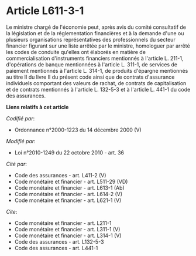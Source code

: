 # Article L611-3-1

Le ministre chargé de l'économie peut, après avis du comité consultatif de la législation et de la réglementation financières
et à la demande d'une ou plusieurs organisations représentatives des professionnels du secteur financier figurant sur une
liste arrêtée par le ministre, homologuer par arrêté les codes de conduite qu'elles ont élaborés en matière de
commercialisation d'instruments financiers mentionnés à l'article L. 211-1, d'opérations de banque mentionnées à l'article L.
311-1, de services de paiement mentionnés à l'article L. 314-1, de produits d'épargne mentionnés au titre II du livre II du
présent code ainsi que de contrats d'assurance individuels comportant des valeurs de rachat, de contrats de capitalisation et
de contrats mentionnés à l'article L. 132-5-3 et à l'article L. 441-1 du code des assurances.

**Liens relatifs à cet article**

_Codifié par_:

  - Ordonnance n°2000-1223 du 14 décembre 2000 (V)

_Modifié par_:

  - Loi n°2010-1249 du 22 octobre 2010 - art. 36

_Cité par_:

  - Code des assurances - art. L411-2 (V)
  - Code monétaire et financier - art. L511-29 (VD)
  - Code monétaire et financier - art. L613-1 (Ab)
  - Code monétaire et financier - art. L614-2 (V)
  - Code monétaire et financier - art. L621-1 (V)

_Cite_:

  - Code monétaire et financier - art. L211-1
  - Code monétaire et financier - art. L311-1 (V)
  - Code monétaire et financier - art. L314-1 (V)
  - Code des assurances - art. L132-5-3
  - Code des assurances - art. L441-1
